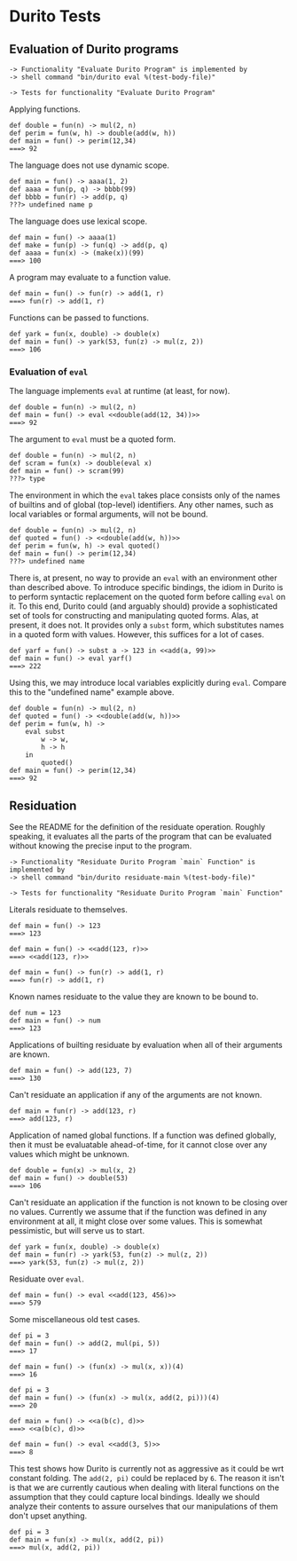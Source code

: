 Durito Tests
============

Evaluation of Durito programs
-----------------------------

    -> Functionality "Evaluate Durito Program" is implemented by
    -> shell command "bin/durito eval %(test-body-file)"

    -> Tests for functionality "Evaluate Durito Program"

Applying functions.

    def double = fun(n) -> mul(2, n)
    def perim = fun(w, h) -> double(add(w, h))
    def main = fun() -> perim(12,34)
    ===> 92

The language does not use dynamic scope.

    def main = fun() -> aaaa(1, 2)
    def aaaa = fun(p, q) -> bbbb(99)
    def bbbb = fun(r) -> add(p, q)
    ???> undefined name p

The language does use lexical scope.

    def main = fun() -> aaaa(1)
    def make = fun(p) -> fun(q) -> add(p, q)
    def aaaa = fun(x) -> (make(x))(99)
    ===> 100

A program may evaluate to a function value.

    def main = fun() -> fun(r) -> add(1, r)
    ===> fun(r) -> add(1, r)

Functions can be passed to functions.

    def yark = fun(x, double) -> double(x)
    def main = fun() -> yark(53, fun(z) -> mul(z, 2))
    ===> 106

### Evaluation of `eval`

The language implements `eval` at runtime (at least, for now).

    def double = fun(n) -> mul(2, n)
    def main = fun() -> eval <<double(add(12, 34))>>
    ===> 92

The argument to `eval` must be a quoted form.

    def double = fun(n) -> mul(2, n)
    def scram = fun(x) -> double(eval x)
    def main = fun() -> scram(99)
    ???> type

The environment in which the `eval` takes place consists
only of the names of builtins and of global (top-level)
identifiers.  Any other names, such as local variables
or formal arguments, will not be bound.

    def double = fun(n) -> mul(2, n)
    def quoted = fun() -> <<double(add(w, h))>>
    def perim = fun(w, h) -> eval quoted()
    def main = fun() -> perim(12,34)
    ???> undefined name

There is, at present, no way to provide an `eval` with an environment
other than described above.  To introduce specific bindings, the idiom
in Durito is to perform syntactic replacement on the quoted form
before calling `eval` on it.  To this end, Durito could (and arguably
should) provide a sophisticated set of tools for constructing and
manipulating quoted forms.  Alas, at present, it does not.  It provides
only a `subst` form, which substitutes names in a quoted form with
values.  However, this suffices for a lot of cases.

    def yarf = fun() -> subst a -> 123 in <<add(a, 99)>>
    def main = fun() -> eval yarf()
    ===> 222

Using this, we may introduce local variables explicitly during `eval`.
Compare this to the "undefined name" example above.

    def double = fun(n) -> mul(2, n)
    def quoted = fun() -> <<double(add(w, h))>>
    def perim = fun(w, h) ->
        eval subst
            w -> w,
            h -> h
        in
            quoted()
    def main = fun() -> perim(12,34)
    ===> 92

Residuation
-----------

See the README for the definition of the residuate operation.  Roughly
speaking, it evaluates all the parts of the program that can be evaluated
without knowing the precise input to the program.

    -> Functionality "Residuate Durito Program `main` Function" is implemented by
    -> shell command "bin/durito residuate-main %(test-body-file)"

    -> Tests for functionality "Residuate Durito Program `main` Function"

Literals residuate to themselves.

    def main = fun() -> 123
    ===> 123

    def main = fun() -> <<add(123, r)>>
    ===> <<add(123, r)>>

    def main = fun() -> fun(r) -> add(1, r)
    ===> fun(r) -> add(1, r)

Known names residuate to the value they are known to be bound to.

    def num = 123
    def main = fun() -> num
    ===> 123

Applications of builting residuate by evaluation when all of their arguments are known.

    def main = fun() -> add(123, 7)
    ===> 130

Can't residuate an application if any of the arguments are not known.

    def main = fun(r) -> add(123, r)
    ===> add(123, r)

Application of named global functions.  If a function was defined globally,
then it must be evaluatable ahead-of-time, for it cannot close over any values
which might be unknown.

    def double = fun(x) -> mul(x, 2)
    def main = fun() -> double(53)
    ===> 106

Can't residuate an application if the function is not known to be closing
over no values.  Currently we assume that if the function was defined
in any environment at all, it might close over some values.  This is somewhat
pessimistic, but will serve us to start.

    def yark = fun(x, double) -> double(x)
    def main = fun(r) -> yark(53, fun(z) -> mul(z, 2))
    ===> yark(53, fun(z) -> mul(z, 2))

Residuate over `eval`.

    def main = fun() -> eval <<add(123, 456)>>
    ===> 579

Some miscellaneous old test cases.

    def pi = 3
    def main = fun() -> add(2, mul(pi, 5))
    ===> 17

    def main = fun() -> (fun(x) -> mul(x, x))(4)
    ===> 16

    def pi = 3
    def main = fun() -> (fun(x) -> mul(x, add(2, pi)))(4)
    ===> 20

    def main = fun() -> <<a(b(c), d)>>
    ===> <<a(b(c), d)>>

    def main = fun() -> eval <<add(3, 5)>>
    ===> 8

This test shows how Durito is currently not as aggressive as it could
be wrt constant folding.  The `add(2, pi)` could be replaced by `6`.
The reason it isn't is that we are currently cautious when dealing
with literal functions on the assumption that they could capture local
bindings.  Ideally we should analyze their contents to assure ourselves
that our manipulations of them don't upset anything.

    def pi = 3
    def main = fun(x) -> mul(x, add(2, pi))
    ===> mul(x, add(2, pi))
